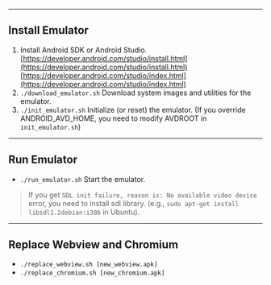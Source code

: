 ----
## Install Emulator
1. Install Android SDK or Android Studio.
[https://developer.android.com/studio/install.html](https://developer.android.com/studio/install.html)
[https://developer.android.com/studio/index.html](https://developer.android.com/studio/index.html)
2. ```./download_emulator.sh``` Download system images and utilities for the emulator.
3. ```./init_emulator.sh``` Initialize (or reset) the emulator. (If you override ANDROID_AVD_HOME, you need to modify AVDROOT in ```init_emulator.sh```)

----
## Run Emulator
* ```./run_emulator.sh``` Start the emulator.

> If you get ```SDL init failure, reason is: No available video device``` error, you need to install sdl library. (e.g., ```sudo apt-get install libsdl1.2debian:i386``` in Ubuntu).

----
## Replace Webview and Chromium
* ```./replace_webview.sh [new_webview.apk]```
* ```./replace_chromium.sh [new_chromium.apk]```

